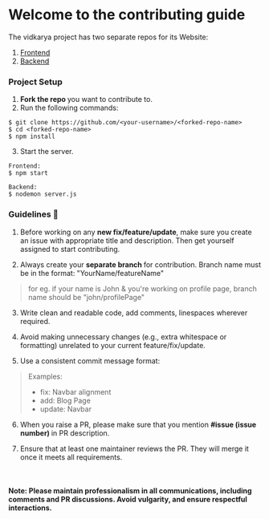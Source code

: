 # Welcome to the contributing guide

The vidkarya project has two separate repos for its Website:

1. [Frontend](https://github.com/Vidkarya-Team/Vidkarya-client)
2. [Backend](https://github.com/Vidkarya-Team/Vidkarya-backend)

### Project Setup

1. <b> Fork the repo </b> you want to contribute to.
2. Run the following commands:

```
$ git clone https://github.com/<your-username>/<forked-repo-name>
$ cd <forked-repo-name>
$ npm install
```

3. Start the server.

```
Frontend:
$ npm start

Backend:
$ nodemon server.js
```

### Guidelines 📜

1. Before working on any <b> new fix/feature/update</b>, make sure you create an issue with appropriate title and description. Then get yourself assigned to start contributing.

2. Always create your <b> separate branch </b> for contribution. Branch name must be in the format: "YourName/featureName"

> for eg. if your name is John & you're working on profile page, branch name should be "john/profilePage"

3. Write clean and readable code, add comments, linespaces wherever required.

4. Avoid making unnecessary changes (e.g., extra whitespace or formatting) unrelated to your current feature/fix/update.

5. Use a consistent commit message format:

> Examples:
>
> - fix: Navbar alignment
> - add: Blog Page
> - update: Navbar

6. When you raise a PR, please make sure that you mention <b> #issue (issue number) </b> in PR description.

7. Ensure that at least one maintainer reviews the PR. They will merge it once it meets all requirements.

 </br>
 
 #### Note: Please maintain professionalism in all communications, including comments and PR discussions. Avoid vulgarity, and ensure respectful interactions.
